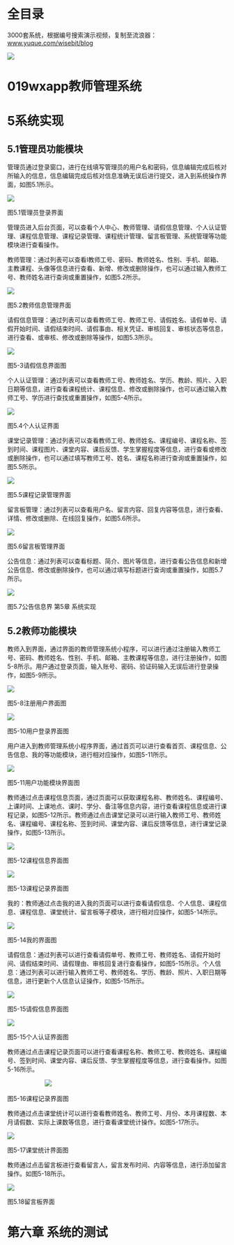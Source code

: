 # 全目录

3000套系统，根据编号搜索演示视频，复制至流浪器：www.yuque.com/wisebit/blog


![](https://bitwise.oss-cn-heyuan.aliyuncs.com/2024/11/06/qq_wechat.png)
# 019wxapp教师管理系统

# 5系统实现

## 5.1管理员功能模块
管理员通过登录窗口，进行在线填写管理员的用户名和密码，信息编辑完成后核对所输入的信息，信息编辑完成后核对信息准确无误后进行提交，进入到系统操作界面，如图5.1所示。

![](/md/blog.009.png)

图5.1管理员登录界面

管理员进入后台页面，可以查看个人中心、教师管理、请假信息管理、个人认证管理、课程信息管理、课程记录管理、课程统计管理、留言板管理、系统管理等功能模块进行查看操作。

教师管理：通过列表可以查看I教师工号、密码、教师姓名、性别、手机、邮箱、主教课程、头像等信息进行查看、新增、修改或删除操作，也可以通过输入教师工号、教师姓名进行查询或重置操作，如图5.2所示。

![](/md/blog.010.png)

图5.2教师信息管理界面

请假信息管理：通过列表可以查看教师工号、教师工号、请假姓名、请假单号、请假开始时间、请假结束时间、请假事由、相关凭证、审核回复、审核状态等信息，进行查看、或审核、修改或删除等操作，如图5.3所示。

![](/md/blog.011.png)

图5-3请假信息界面图

个人认证管理：通过列表可以查看教师工号、教师姓名、学历、教龄、照片、入职日期等信息，进行查看课程统计、课程信息、修改或删除操作，也可以通过输入教师工号、学历进行查找或重置操作，如图5-4所示。

![](/md/blog.012.png)

图5.4个人认证界面

课堂记录管理：通过列表可以查看教师工号、教师姓名、课程编号、课程名称、签到时间、课程图片、课堂内容、课后反馈、学生掌握程度等信息，进行查看或修改或删除操作，也可以通过填写教师工号、姓名、课程名称进行查询或重置操作，如图5.5所示。

![](/md/blog.013.png)

图5.5课程记录管理界面

留言板管理：通过列表可以查看用户名、留言内容、回复内容等信息，进行查看、详情、修改或删除、在线回复操作，如图5.6所示。

![](/md/blog.014.png)

图5.6留言板管理界面

公告信息：通过列表可以查看标题、简介、图片等信息，进行查看公告信息和新增公告信息、修改或删除操作，也可以通过填写标题进行查询或重置操作，如图5.7所示。

![](/md/blog.015.png)

图5.7公告信息界
第5章 系统实现
## 5.2教师功能模块
教师入到界面，通过界面的教师管理系统小程序，可以进行通过注册输入教师工号、密码、教师姓名、性别、手机、邮箱、主教课程等信息，进行注册操作，如图5-8所示。用户通过登录页面，输入账号、密码、验证码输入无误后进行登录操作，如图5-9所示。

![](/md/blog.016.png)

图5-8注册用户界面图

![](/md/blog.017.png)

图5-10用户登录界面图

用户进入到教师管理系统小程序界面，通过首页可以进行查看首页、课程信息、公告信息、我的等功能模块，进行相对应操作，如图5-11所示。

![](/md/blog.018.png)

图5-11用户功能模块界面图

教师通过点击课程信息页面，通过页面可以获取课程名称、教师姓名、课程编号、上课时间、上课地点、课时、学分、备注等信息内容，进行查看课程信息或进行课程记录，如图5-12所示。教师通过点击课堂记录可以进行输入教师工号、教师姓名、课程编号、课程名称、签到时间、课堂内容、课后反馈等信息，进行课堂记录操作，如图5-13所示。

![](/md/blog.019.png)

图5-12课程信息界面图

![](/md/blog.020.png)

图5-13课程记录界面图

我的：教师通过点击我的进入我的页面可以进行查看请假信息、个人信息、课程信息、课程信息、课堂统计、留言板等子模块，进行相对应操作，如图5-14所示。

![](/md/blog.021.png)

图5-14我的界面图

请假信息：通过列表可以进行查看请假单号、教师工号、教师姓名、请假开始时间、请假结束时间、请假理由、审核回复进行查看操作，如图5-15所示。个人信息：通过列表可以进行输入教师工号、教师姓名、学历、教龄、照片、入职日期等信息，进行更新个人信息认证操作，如图5-15所示。

![](/md/blog.022.png)

图5-15请假信息界面图

![](/md/blog.023.png)

图5-15个人认证界面图

教师通过点击课程记录页面可以进行查看课程名称、教师工号、教师姓名、课程编号、签到时间、课堂内容、课后反馈、学生掌握程度等信息，进行查看操作。如图5-16所示。

`            `![](/md/blog.024.png)

图5-16课程记录界面图

教师通过点击课堂统计可以进行查看教师姓名、教师工号、月份、本月课程数、本月请假数、实际上课数等信息，进行查看课堂统计操作。如图5-17所示。

![](/md/blog.025.png)

图5-17课堂统计界面图

教师通过点击留言板进行查看留言人，留言发布时间、内容等信息，进行添加留言操作。如图5-18所示。

![](/md/blog.026.png)

图5.18留言板界面





# 第六章  系统的测试











